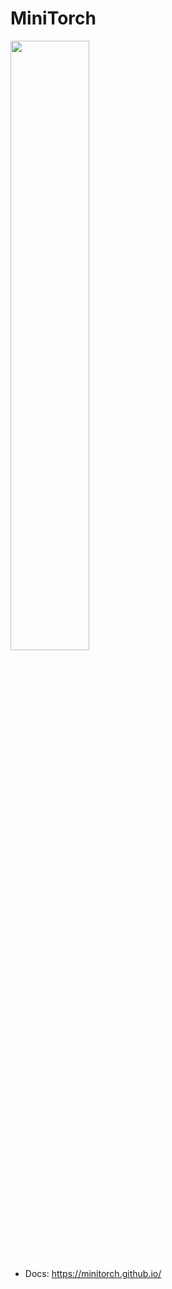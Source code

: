 # MiniTorch

<img src="https://minitorch.github.io/minitorch.svg" width="50%">

* Docs: https://minitorch.github.io/
